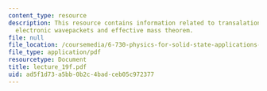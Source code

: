 ```yaml
---
content_type: resource
description: This resource contains information related to transalation operator,
  electronic wavepackets and effective mass theorem.
file: null
file_location: /coursemedia/6-730-physics-for-solid-state-applications-spring-2003/ad5f1d73a5bb0b2c4badceb05c972377_lecture_19f.pdf
file_type: application/pdf
resourcetype: Document
title: lecture_19f.pdf
uid: ad5f1d73-a5bb-0b2c-4bad-ceb05c972377
---
```

